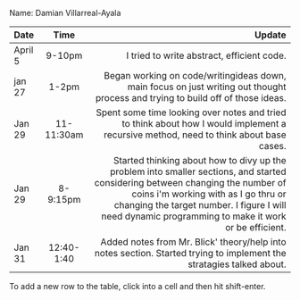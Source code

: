Name: Damian Villarreal-Ayala

| Date    |    Time    |                                                                                                                                                                                                                                                                       Update |
|:--------|:----------:|-----------------------------------------------------------------------------------------------------------------------------------------------------------------------------------------------------------------------------------------------------------------------------:|
| April 5 |   9-10pm   |                                                                                                                                                                                                                                   I tried to write abstract, efficient code. |
| jan 27  |   1-2pm    |                                                                                                                                              Began working on code/writingideas down, main focus on just writing out thought process and trying to build off of those ideas. |
| Jan 29  | 11-11:30am |                                                                                                                                        Spent some time looking over notes and tried to think about how I would implement a recursive method, need to think about base cases. |
| Jan 29  |  8-9:15pm  | Started thinking about how to divy up the problem into smaller sections, and started considering between changing the number of coins i'm working with as I go thru or changing the target number. I figure I will need dynamic programming to make it work or be efficient. |
| Jan 31   | 12:40-1:40 |                                                                                                                                                         Added notes from Mr. Blick' theory/help into notes section. Started trying to implement the stratagies talked about. |


To add a new row to the table, click into a cell and then hit shift-enter.